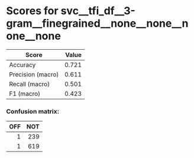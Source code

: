 # Scores for svc__tfi_df__3-gram__finegrained__none__none__none__none
|      Score      |Value|
|-----------------|----:|
|Accuracy         |0.721|
|Precision (macro)|0.611|
|Recall (macro)   |0.501|
|F1 (macro)       |0.423|

### Confusion matrix:
|OFF|NOT|
|--:|--:|
|  1|239|
|  1|619|
